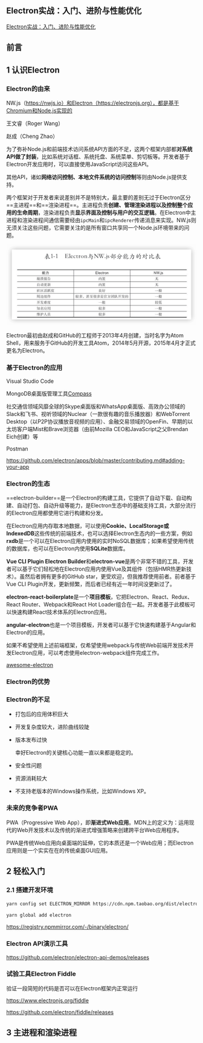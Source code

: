 Electron实战：入门、进阶与性能优化
---

[Electron实战：入门、进阶与性能优化](https://book.douban.com/subject/35069275/)



## 前言



## 1 认识Electron

### Electron的由来



NW.js（https://nwjs.io）和Electron（https://electronjs.org），都是基于Chromium和Node.js实现的

王文睿（Roger Wang）

赵成（Cheng Zhao）

为了弥补Node.js和前端技术访问系统API方面的不足，这两个框架内部都**对系统API做了封装**，比如系统对话框、系统托盘、系统菜单、剪切板等。开发者基于Electron开发应用时，可以直接使用JavaScript访问这些API。

其他API，诸如**网络访问控制、本地文件系统的访问控制**等则由Node.js提供支持。

两个框架对于开发者来说差别并不是特别大，最主要的差别无过于Electron区分==主进程==和==渲染进程==。主进程负责**创建、管理渲染进程以及控制整个应用的生命周期**，渲染进程负责**显示界面及控制与用户的交互逻辑**。在Electron中主进程和渲染进程间通信需要经由`ipcMain`和`ipcRenderer`传递消息来实现。NW.js则无须关注这些问题，它需要关注的是所有窗口共享同一个Node.js环境带来的问题。



![](images/image-20240806155122839.png)

Electron最初由赵成和GitHub的工程师于2013年4月创建，当时名字为Atom Shell，用来服务于GitHub的开发工具Atom，2014年5月开源，2015年4月才正式更名为Electron。

### 基于Electron的应用

Visual Studio Code

MongoDB桌面版管理工具[Compass](https://www.mongodb.com/products/tools/compass)

社交通信领域风靡全球的Skype桌面版和WhatsApp桌面版、高效办公领域的Slack和飞书、视听领域的Nuclear（一款很有趣的音乐播放器）和WebTorrent Desktop（以P2P协议播放音视频的应用）、金融交易领域的OpenFin、早期的以太坊客户端Mist和Brave浏览器（由前Mozilla CEO和JavaScript之父Brendan Eich创建）等

Postman





https://github.com/electron/apps/blob/master/contributing.md#adding-your-app



### Electron的生态

==electron-builder==是一个Electron的构建工具，它提供了自动下载、自动构建、自动打包、自动升级等能力，是Electron生态中的基础支持工具，大部分流行的Electron应用都使用它进行构建和分发。

在Electron应用内存取本地数据，可以使用**Cookie、LocalStorage或IndexedDB**这些传统的前端技术，也可以选择Electron生态内的一些方案，例如**rxdb**是一个可以在Electron应用内使用的实时NoSQL数据库；如果希望使用传统的数据库，也可以在Electron内使用**SQLite**数据库。

**Vue CLI Plugin Electron Builder**和**electron-vue**是两个非常不错的工具，开发者可以基于它们轻松地在Electron应用内使用Vue及其组件（包括HMR热更新技术）。虽然后者拥有更多的GitHub star，更受欢迎，但我推荐使用前者。前者基于Vue CLI Plugin开发，更新频繁，而后者已经有近一年时间没更新过了。

**electron-react-boilerplate**是一个**项目模板**，它把Electron、React、Redux、React Router、Webpack和React Hot Loader组合在一起。开发者基于此模板可以快速构建React技术体系的Electron应用。

**angular-electron**也是一个项目模板，开发者可以基于它快速构建基于Angular和Electron的应用。

如果不希望使用上述前端框架，仅希望使用webpack与传统Web前端开发技术开发Electron应用，可以考虑使用electron-webpack组件完成工作。



[awesome-electron](https://github.com/sindresorhus/awesome-electron)

### Electron的优势



### Electron的不足

- 打包后的应用体积巨大

- 开发复杂度较大，进阶曲线较陡

- 版本发布过快

  幸好Electron的关键核心功能一直以来都是稳定的。

- 安全性问题

- 资源消耗较大

- 不支持老版本的Windows操作系统，比如Windows XP。

### 未来的竞争者PWA

PWA（Progressive Web App），即**渐进式Web应用**。MDN上的定义为：运用现代的Web开发技术以及传统的渐进式增强策略来创建跨平台Web应用程序。



PWA是传统Web应用向桌面端的延伸，它的本质还是一个Web应用；而Electron应用则是一个实实在在的传统桌面GUI应用。



## 2 轻松入门

### 2.1 搭建开发环境



```sh
yarn config set ELECTRON_MIRROR https://cdn.npm.taobao.org/dist/electron/
```



```sh
yarn global add electron
```



https://registry.npmmirror.com/-/binary/electron/





### Electron API演示工具

https://github.com/electron/electron-api-demos/releases



### 试验工具Electron Fiddle

验证一段简短的代码是否可以在Electron框架内正常运行

https://www.electronjs.org/fiddle

https://github.com/electron/fiddle/releases





## 3 主进程和渲染进程

